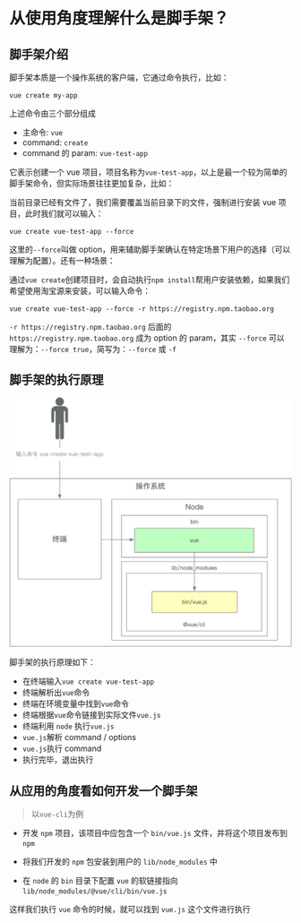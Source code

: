 # 从使用角度理解什么是脚手架？

## 脚手架介绍

脚手架本质是一个操作系统的客户端，它通过命令执行，比如：

```shell
vue create my-app
```

上述命令由三个部分组成

- 主命令: `vue`
- command: `create`
- command 的 param: `vue-test-app`

它表示创建一个 vue 项目，项目名称为`vue-test-app`，以上是最一个较为简单的脚手架命令，但实际场景往往更加复杂，比如：

当前目录已经有文件了，我们需要覆盖当前目录下的文件，强制进行安装 vue 项目，此时我们就可以输入：

```shell
vue create vue-test-app --force
```

这里的`--force`叫做 option，用来辅助脚手架确认在特定场景下用户的选择（可以理解为配置）。还有一种场景：

通过`vue create`创建项目时，会自动执行`npm install`帮用户安装依赖，如果我们希望使用淘宝源来安装，可以输入命令：

```shell
vue create vue-test-app --force -r https://registry.npm.taobao.org
```

`-r https://registry.npm.taobao.org` 后面的 `https://registry.npm.taobao.org` 成为 option 的 param，其实 `--force` 可以理解为：`--force true`，简写为：`--force` 或 `-f`

## 脚手架的执行原理

[![01.png](./img/01.png)](./img/01.png)

脚手架的执行原理如下：

- 在终端输入`vue create vue-test-app`
- 终端解析出`vue`命令
- 终端在环境变量中找到`vue`命令
- 终端根据`vue`命令链接到实际文件`vue.js`
- 终端利用 `node` 执行`vue.js`
- `vue.js`解析 command / options
- `vue.js`执行 command
- 执行完毕，退出执行

## 从应用的角度看如何开发一个脚手架

> 以`vue-cli`为例

- 开发 `npm` 项目，该项目中应包含一个 `bin/vue.js` 文件，并将这个项目发布到 `npm`

- 将我们开发的 `npm` 包安装到用户的 `lib/node_modules` 中

- 在 `node` 的 `bin` 目录下配置 `vue` 的软链接指向 `lib/node_modules/@vue/cli/bin/vue.js`

这样我们执行 `vue` 命令的时候，就可以找到 `vue.js` 这个文件进行执行
